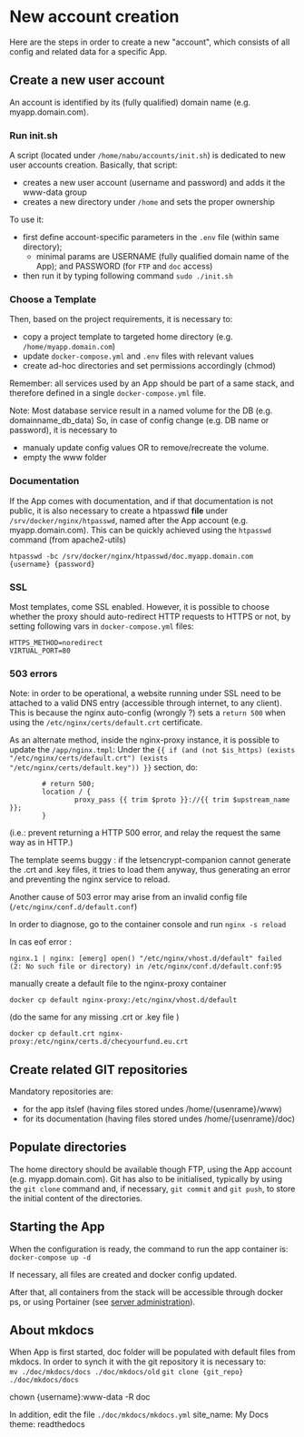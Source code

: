 # New account creation
Here are the steps in order to create a new "account", which consists of all config and related data for a specific App. 

## Create a new user account
An account is identified by its (fully qualified) domain name (e.g. myapp.domain.com).

### Run init.sh
A script (located under `/home/nabu/accounts/init.sh`) is dedicated to new user accounts creation.
Basically, that script:  
* creates a new user account (username and password) and adds it the www-data group
* creates a new directory under `/home` and sets the proper ownership

To use it:
* first define account-specific parameters in the `.env` file (within same directory);
    * minimal params are USERNAME (fully qualified domain name of the App); and PASSWORD (for `FTP` and `doc` access) 
* then run it by typing following command `sudo ./init.sh`

### Choose a Template
Then, based on the project requirements, it is necessary to:    
* copy a project template to targeted home directory (e.g. `/home/myapp.domain.com`)
* update `docker-compose.yml` and `.env` files with relevant values
* create ad-hoc directories and set permissions accordingly (chmod)

Remember: all services used by an App should be part of a same stack, and therefore defined in a single `docker-compose.yml` file.

Note: Most database service result in a named volume for the DB (e.g. domainname_db_data)
So, in case of config change (e.g. DB name or password), it is necessary to 
* manualy update config values OR to remove/recreate the volume.
* empty the www folder

### Documentation
If the App comes with documentation, and if that documentation is not public, it is also necessary to create a htpasswd **file** under `/srv/docker/nginx/htpasswd`, named after the App account (e.g. myapp.domain.com).
This can be quickly achieved using the `htpasswd` command (from apache2-utils)

```
htpasswd -bc /srv/docker/nginx/htpasswd/doc.myapp.domain.com {username} {password}
```

### SSL
Most templates, come SSL enabled. However, it is possible to choose whether the proxy should auto-redirect HTTP requests to HTTPS or not, by setting following vars in `docker-compose.yml` files: 
``` 
HTTPS_METHOD=noredirect 
VIRTUAL_PORT=80
```



### 503 errors

Note: in order to be operational, a website running under SSL need to be attached to a valid DNS entry (accessible through internet, to any client). This is because the nginx auto-config (wrongly ?) sets a `return 500` when using the `/etc/nginx/certs/default.crt`  certificate.

As an alternate method, inside the nginx-proxy instance, it is possible to update the `/app/nginx.tmpl`: Under the `{{ if (and (not $is_https) (exists "/etc/nginx/certs/default.crt") (exists "/etc/nginx/certs/default.key")) }}` section, do: 

```
        # return 500;
        location / {
                proxy_pass {{ trim $proto }}://{{ trim $upstream_name }};
        }
```

(i.e.: prevent returning a HTTP 500 error, and relay the request the same way as in HTTP.)

The template seems buggy : if the letsencrypt-companion cannot generate the .crt and .key files, it tries to load them anyway, thus generating an error and preventing the nginx service to reload.



Another cause of 503 error may arise from an invalid config file (`/etc/nginx/conf.d/default.conf`)

In order to diagnose, go to the container console and run  `nginx -s reload`

In cas eof error : 

```
nginx.1 | nginx: [emerg] open() "/etc/nginx/vhost.d/default" failed (2: No such file or directory) in /etc/nginx/conf.d/default.conf:95
```
manually create a default file to the nginx-proxy container
```
docker cp default nginx-proxy:/etc/nginx/vhost.d/default
```
(do the same for any missing .crt or .key file )
```
docker cp default.crt nginx-proxy:/etc/nginx/certs.d/checyourfund.eu.crt
```




## Create related GIT repositories
Mandatory repositories are:
* for the app itslef (having files stored undes /home/{usenrame}/www)
* for its documentation (having files stored undes /home/{usenrame}/doc)

## Populate directories
The home directory should be available though FTP, using the App account (e.g. myapp.domain.com).
Git has also to be initialised, typically by using the `git clone` command and, if necessary, `git commit` and `git push`, to store the initial content of the directories. 

## Starting the App
When the configuration is ready, the command to run the app container is: `docker-compose up -d`

If necessary, all files are created and docker config updated.

After that, all containers from the stack will be accessible through docker ps, or using Portainer (see [server administration](server-administration.md)).

## About mkdocs
When App is first started, doc folder will be populated with default files from mkdocs.
In order to synch it with the git repository it is necessary to:  
`mv ./doc/mkdocs/docs ./doc/mkdocs/old`
`git clone {git_repo} ./doc/mkdocs/docs`

chown {username}:www-data -R doc

In addition, edit the file `./doc/mkdocs/mkdocs.yml`
site_name: My Docs
theme: readthedocs


